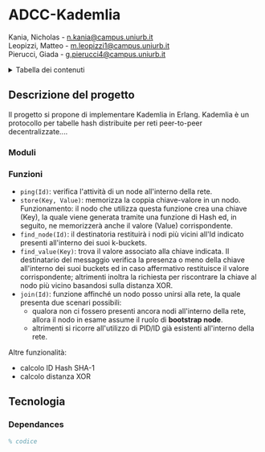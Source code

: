 # ADCC-Kademlia

<a name="readme-top"></a>

 Kania, Nicholas  - <n.kania@campus.uniurb.it> <br>
 Leopizzi, Matteo  - <m.leopizzi1@campus.uniurb.it> <br>
 Pierucci, Giada  - <g.pierucci4@campus.uniurb.it>

<!-- TABELLA DEI CONTENUTI -->
<details>
  <summary>Tabella dei contenuti</summary>
  <ol>
    <li>
      <a href="#descrizione-del-progetto">Descrizione del progetto</a>
    </li>
    <li>
      <a href="#tecnologia">Tecnologia</a>
      <ul>
        <li><a href="#dependances">Dependances</a></li>
        <li><a href="#scelte-implementative">Scelte implementative</a></li>
      </ul>
    </li>
    <li>
      <a href="#stress-test"> StressTest </a>
    </li>
  </ol>
</details>

<!-- DESCRIZIONE DEL PROGETTO -->
## Descrizione del progetto

Il progetto si propone di implementare Kademlia in Erlang. 
Kademlia è un protocollo per tabelle hash distribuite per reti peer-to-peer decentralizzate....


<!-- MODULI -->
### Moduli

<!-- FUNZIONI -->
### Funzioni 
* `ping(Id)`: verifica l'attività di un node all'interno della rete. 
* `store(Key, Value)`: memorizza la coppia chiave-valore in un nodo. 
Funzionamento: il nodo che utilizza questa funzione crea una chiave (Key), la quale viene generata tramite una funzione di Hash ed, in seguito, ne memorizzerà anche il valore (Value) corrispondente. 
* `find_node(Id)`: il destinatoria restituirà i nodi più vicini all'Id indicato presenti all'interno dei suoi k-buckets.  
* `find_value(Key)`: trova il valore associato alla chiave indicata. 
Il destinatario del messaggio verifica la presenza o meno della chiave all'interno dei suoi buckets ed in caso affermativo restituisce il valore corrispondente; altrimenti inoltra la richiesta per riscontrare la chiave al nodo più vicino basandosi sulla distanza XOR. 
* `join(Id)`: funzione affinché un nodo posso unirsi alla rete, la quale presenta due scenari possibili:
    * qualora non ci fossero presenti ancora nodi all'interno della rete, allora il nodo in esame assume il ruolo di **bootstrap node**. 
    * altrimenti si ricorre all'utilizzo di PID/ID già esistenti all'interno della rete. 

Altre funzionalità: 
* calcolo ID Hash SHA-1
* calcolo distanza XOR 




<!-- TECNOLOGIA -->
## Tecnologia
<!-- DEPENDANCES -->
### Dependances

```erl
% codice
```
